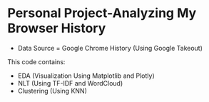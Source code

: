 # Personal Project-Analyzing My Browser History
- Data Source = Google Chrome History (Using Google Takeout)

This code contains:
- EDA (Visualization Using Matplotlib and Plotly)
- NLT (Using TF-IDF and WordCloud)
- Clustering (Using KNN)
